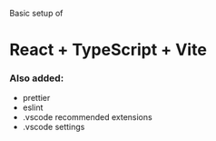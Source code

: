 Basic setup of

# React + TypeScript + Vite

### Also added:

- prettier
- eslint
- .vscode recommended extensions
- .vscode settings
